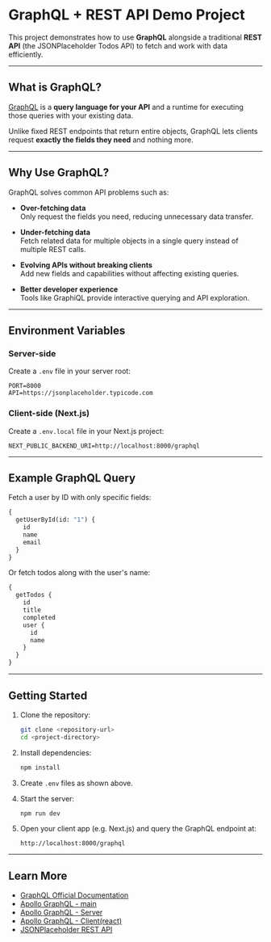 # GraphQL + REST API Demo Project

This project demonstrates how to use **GraphQL** alongside a traditional **REST API** (the JSONPlaceholder Todos API) to fetch and work with data efficiently.

---

## What is GraphQL?

[GraphQL](https://graphql.org) is a **query language for your API** and a runtime for executing those queries with your existing data.

Unlike fixed REST endpoints that return entire objects, GraphQL lets clients request **exactly the fields they need** and nothing more.

---

## Why Use GraphQL?

GraphQL solves common API problems such as:

- **Over-fetching data**  
  Only request the fields you need, reducing unnecessary data transfer.

- **Under-fetching data**  
  Fetch related data for multiple objects in a single query instead of multiple REST calls.

- **Evolving APIs without breaking clients**  
  Add new fields and capabilities without affecting existing queries.

- **Better developer experience**  
  Tools like GraphiQL provide interactive querying and API exploration.

---

## Environment Variables

### Server-side

Create a `.env` file in your server root:

```
PORT=8000
API=https://jsonplaceholder.typicode.com
```

### Client-side (Next.js)

Create a `.env.local` file in your Next.js project:

```
NEXT_PUBLIC_BACKEND_URI=http://localhost:8000/graphql
```

---

## Example GraphQL Query

Fetch a user by ID with only specific fields:

```graphql
{
  getUserById(id: "1") {
    id
    name
    email
  }
}
```

Or fetch todos along with the user's name:

```graphql
{
  getTodos {
    id
    title
    completed
    user {
      id
      name
    }
  }
}
```

---

## Getting Started

1. Clone the repository:

   ```bash
   git clone <repository-url>
   cd <project-directory>
   ```

2. Install dependencies:

   ```bash
   npm install
   ```

3. Create `.env` files as shown above.

4. Start the server:

   ```bash
   npm run dev
   ```

5. Open your client app (e.g. Next.js) and query the GraphQL endpoint at:

   ```
   http://localhost:8000/graphql
   ```

---

## Learn More

- [GraphQL Official Documentation](https://graphql.org/learn/)
- [Apollo GraphQL - main](https://www.apollographql.com/)
- [Apollo GraphQL - Server ](https://www.apollographql.com/docs/apollo-server)
- [Apollo GraphQL - Client(react)](https://www.apollographql.com/docs/react)
- [JSONPlaceholder REST API](https://jsonplaceholder.typicode.com/)